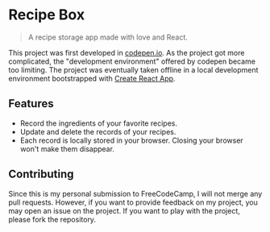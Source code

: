 # Recipe Box
> A recipe storage app made with love and React.

This project was first developed in [codepen.io](http://codepen.io/highrollersuite/pen/ZLadoy). As the project got more complicated, the "development environment" offered by codepen became too limiting. The project was eventually taken offline in a local development environment bootstrapped with [Create React App](https://github.com/facebookincubator/create-react-app).

## Features
  * Record the ingredients of your favorite recipes.
  * Update and delete the records of your recipes.
  * Each record is locally stored in your browser. Closing your browser won't make them disappear.

## Contributing
Since this is my personal submission to FreeCodeCamp, I will not merge any pull requests. However, if you want to provide feedback on my project, you may open an issue on the project. If you want to play with the project, please fork the repository.